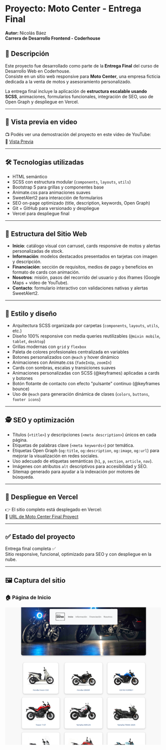 # Proyecto: Moto Center - **Entrega Final**  
**Autor:** Nicolás Báez  
**Carrera de Desarrollo Frontend - Coderhouse**

## 📌 Descripción
Este proyecto fue desarrollado como parte de la **Entrega Final** del curso de Desarrollo Web en Coderhouse.  
Consiste en un sitio web responsive para **Moto Center**, una empresa ficticia dedicada a la venta de motos y asesoramiento personalizado.

La entrega final incluye la aplicación de **estructura escalable usando SCSS**, animaciones, formularios funcionales, integración de SEO, uso de Open Graph y despliegue en Vercel.

---

## 🎥 Vista previa en video

📺 Podés ver una demostración del proyecto en este video de YouTube:  
🔗 [Vista Previa](https://www.youtube.com/watch?v=z3n5PX5Ub7Q)

---

## 🛠️ Tecnologías utilizadas
- HTML semántico
- SCSS con estructura modular (`components`, `layouts`, `utils`)
- Bootstrap 5 para grillas y componentes base
- Animate.css para animaciones suaves
- SweetAlert2 para interacción de formularios
- SEO on-page optimizado (title, description, keywords, Open Graph)
- Git + GitHub para versionado y despliegue
- Vercel para despliegue final

---

## 🧱 Estructura del Sitio Web

- **Inicio**: catálogo visual con carrusel, cards responsive de motos y alertas personalizadas de stock.
- **Información**: modelos destacados presentados en tarjetas con imagen y descripción.
- **Financiación**: sección de requisitos, medios de pago y beneficios en formato de cards con animación.
- **Nosotros**: misión, pasos del recorrido del usuario y dos iframes (Google Maps + video de YouTube).
- **Contacto**: formulario interactivo con validaciones nativas y alertas SweetAlert2.

---

## 🎨 Estilo y diseño
- Arquitectura SCSS organizada por carpetas (`components`, `layouts`, `utils`, etc.)
- Diseño 100% responsive con media queries reutilizables (`@mixin mobile`, `tablet`, `desktop`)
- Grillas modernas con `grid` y `flexbox`
- Paleta de colores profesionales centralizada en variables
- Botones personalizados con `@each` y hover dinámico
- Animaciones con Animate.css (`fadeInUp`, `zoomIn`)
- Cards con sombras, escalas y transiciones suaves
- Animaciones personalizadas con SCSS (@keyframes) aplicadas a cards y botones
- Botón flotante de contacto con efecto "pulsante" continuo (@keyframes bounce)
- Uso de `@each` para generación dinámica de clases (`colors`, `buttons`, `footer icons`)

---

## 🕵️ SEO y optimización
- Títulos (`<title>`) y descripciones (`<meta description>`) únicos en cada página.
- Etiquetas de palabras clave (`<meta keywords>`) por temática.
- Etiquetas Open Graph (`og:title`, `og:description`, `og:image`, `og:url`) para mejorar la visualización en redes sociales.
- Uso adecuado de etiquetas semánticas (`h1`, `p`, `section`, `article`, `nav`).
- Imágenes con atributos `alt` descriptivos para accesibilidad y SEO.
- Sitemap generado para ayudar a la indexación por motores de búsqueda.

---

## 🚀 Despliegue en Vercel
👉 El sitio completo está desplegado en Vercel:  
🔗 [URL de Moto Center Final Proyect](https://motocenter-cordoba.vercel.app/)

---

## ✅ Estado del proyecto
Entrega final completa ✅  
Sitio responsive, funcional, optimizado para SEO y con despliegue en la nube.

---

## 🖼️ Captura del sitio

### 🏠 Página de Inicio
![Página de Inicio](./screenshots/home.png)
